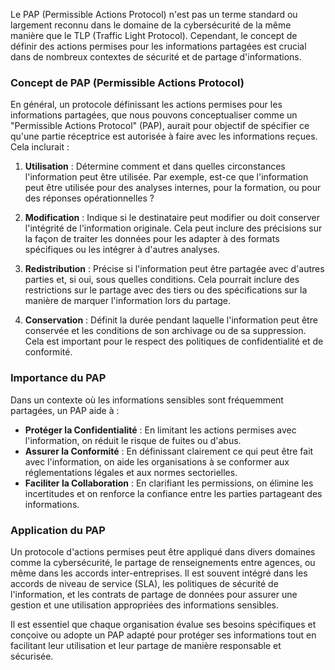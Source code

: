 Le PAP (Permissible Actions Protocol) n'est pas un terme standard ou largement reconnu dans le domaine de la cybersécurité de la même manière que le TLP (Traffic Light Protocol). Cependant, le concept de définir des actions permises pour les informations partagées est crucial dans de nombreux contextes de sécurité et de partage d'informations.

### Concept de PAP (Permissible Actions Protocol)

En général, un protocole définissant les actions permises pour les informations partagées, que nous pouvons conceptualiser comme un "Permissible Actions Protocol" (PAP), aurait pour objectif de spécifier ce qu'une partie réceptrice est autorisée à faire avec les informations reçues. Cela inclurait :

1. **Utilisation** : Détermine comment et dans quelles circonstances l'information peut être utilisée. Par exemple, est-ce que l'information peut être utilisée pour des analyses internes, pour la formation, ou pour des réponses opérationnelles ?

2. **Modification** : Indique si le destinataire peut modifier ou doit conserver l'intégrité de l'information originale. Cela peut inclure des précisions sur la façon de traiter les données pour les adapter à des formats spécifiques ou les intégrer à d'autres analyses.

3. **Redistribution** : Précise si l'information peut être partagée avec d'autres parties et, si oui, sous quelles conditions. Cela pourrait inclure des restrictions sur le partage avec des tiers ou des spécifications sur la manière de marquer l'information lors du partage.

4. **Conservation** : Définit la durée pendant laquelle l'information peut être conservée et les conditions de son archivage ou de sa suppression. Cela est important pour le respect des politiques de confidentialité et de conformité.

### Importance du PAP

Dans un contexte où les informations sensibles sont fréquemment partagées, un PAP aide à :

- **Protéger la Confidentialité** : En limitant les actions permises avec l'information, on réduit le risque de fuites ou d'abus.
- **Assurer la Conformité** : En définissant clairement ce qui peut être fait avec l'information, on aide les organisations à se conformer aux réglementations légales et aux normes sectorielles.
- **Faciliter la Collaboration** : En clarifiant les permissions, on élimine les incertitudes et on renforce la confiance entre les parties partageant des informations.

### Application du PAP

Un protocole d'actions permises peut être appliqué dans divers domaines comme la cybersécurité, le partage de renseignements entre agences, ou même dans les accords inter-entreprises. Il est souvent intégré dans les accords de niveau de service (SLA), les politiques de sécurité de l'information, et les contrats de partage de données pour assurer une gestion et une utilisation appropriées des informations sensibles. 

Il est essentiel que chaque organisation évalue ses besoins spécifiques et conçoive ou adopte un PAP adapté pour protéger ses informations tout en facilitant leur utilisation et leur partage de manière responsable et sécurisée.